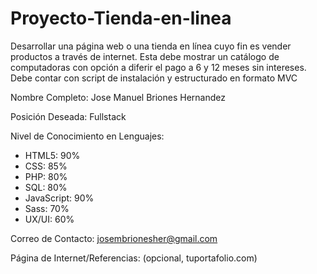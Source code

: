 # Proyecto-Tienda-en-linea
Desarrollar una página web o una tienda en línea cuyo fin es vender productos a través de internet. Esta debe mostrar un catálogo de computadoras con opción a diferir el pago a 6 y 12 meses sin intereses. Debe contar con script de instalación y estructurado en formato MVC


Nombre Completo: Jose Manuel Briones Hernandez

Posición Deseada: Fullstack 

Nivel de Conocimiento en Lenguajes:
  - HTML5: 90%
  - CSS: 85%
  - PHP: 80%
  - SQL: 80%
  - JavaScript: 90%
  - Sass: 70%
  - UX/UI: 60%

Correo de Contacto: josembrionesher@gmail.com

Página de Internet/Referencias: (opcional, tuportafolio.com)

